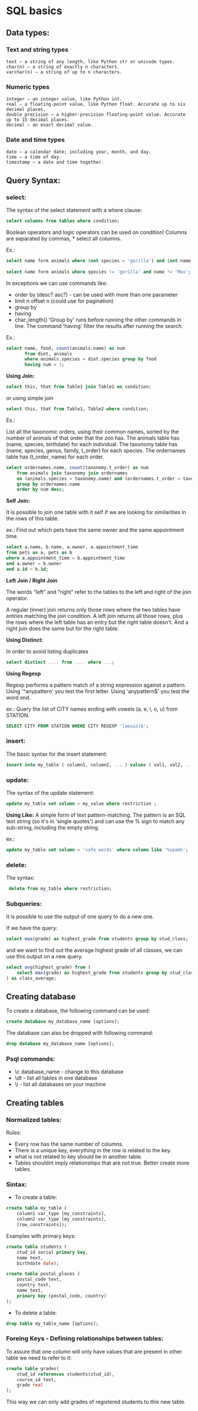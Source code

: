 # SQL basics 

## Data types:

### Text and string types

    text — a string of any length, like Python str or unicode types.
    char(n) — a string of exactly n characters.
    varchar(n) — a string of up to n characters.

### Numeric types
    integer — an integer value, like Python int.
    real — a floating-point value, like Python float. Accurate up to six decimal places.
    double precision — a higher-precision floating-point value. Accurate up to 15 decimal places.
    decimal — an exact decimal value.

### Date and time types
    date — a calendar date; including year, month, and day.
    time — a time of day.
    timestamp — a date and time together.


## Query Syntax:

### select: 
The syntax of the select statement with a where clause:

```sql
select columns from tables where condition;
```

Boolean operators and logic operators can be used on condition!
Columns are separated by commas, * select all columns.

Ex.:

```sql
select name form animals where (not species = 'gorilla') and (not name = 'Max');
    
select name form animals where species != 'gorilla' and name != 'Max';   (just like python operator) 
```

In exceptions we can use commands like:
 - order by  (desc? asc?) - can be used with more than one parameter 
 - limit n offset n (could use for pagination)  
 - group by 
 - having
 - char_length() 
 'Group by' runs before running the other commands in line. The command 'having' filter the results after running the search.
 

Ex.:
```sql
select name, food, count(animals.name) as num 
       from diet, animals 
       where animals.species = diet.species group by food 
       having num = 1;
```


**Using Join:**

```sql
select this, that from Table1 join Table2 on condition;
```
or using simple join
```sql
select this, that from Table1, Table2 where condition;
```

Ex.:

 List all the taxonomic orders, using their common names, sorted by the number of animals of that order that the zoo has. The animals table has (name, species, birthdate) for each individual. The taxonomy table has (name, species, genus, family, t_order) for each species. The ordernames table has (t_order, name) for each order.

```sql
select ordernames.name, count(taxonomy.t_order) as num 
    from animals join taxonomy join ordernames
    on (animals.species = taxonomy.name) and (ordernames.t_order = taxonomy.t_order)
    group by ordernames.name
    order by num desc;
```

**Self Join:**

It is possible to join one table with it self if we are looking for similarities in the rows of this table. 

ex.: Find out which pets have the same owner and the same appointment time.

```sql
select a.name, b.name, a.owner, a.appointment_time
from pets as a, pets as b
where a.appointment_time = b.appointment_time 
and a.owner = b.owner
and a.id < b.id; 
```

**Left Join / Right Join**


The words “left” and “right” refer to the tables to the left and right of the join operator. 

A regular (inner) join returns only those rows where the two tables have entries matching the join condition. 
A left join returns all those rows, plus the rows where the left table has an entry but the right table doesn’t. 
And a right join does the same but for the right table.



**Using Distinct:**

In order to avoid listing duplicates

```sql
select distinct .... from .... where ...;
```

**Using Regexp**

Regexp performs a pattern match of a string expression against a pattern. Using '^anypattern' you test the first letter. 
Using 'anypattern$' you test the word end.

ex.: Query the list of CITY names ending with vowels (a, e, i, o, u) from STATION.

```sql
SELECT CITY FROM STATION WHERE CITY REGEXP '[aeuio]$';
```


### insert: 
    
The basic syntax for the insert statement:
    
```sql
insert into my_table ( column1, column2, ... ) values ( val1, val2, ... );
```

### update:

The syntax of the update statement:

```sql
update my_table set column = my_value where restriction ;
```

**Using Like:**
 A simple form of text pattern-matching.
 The pattern is an SQL text string (so it's in 'single quotes') and can use the % sign to match any sub-string, including the empty string.

ex.: 
```sql
update my_table set column = 'safe words' where column like '%spam%';
```

### delete:

The syntax:

```sql
 delete from my_table where restriction;
```


### Subqueries:

It is possible to use the output of one query to do a new one.

If we have the query:
```sql
select max(grade) as highest_grade from students group by stud_class;
```
and we want to find out the average highest grade of all classes, we can use this output on a new query.

```sql
select avg(highest_grade) from (
    select max(grade) as highest_grade from students group by stud_class
) as class_average;
```


## Creating database

To create a database, the following command can be used:
```sql
create database my_database_name [options];
```

The database can also be dropped with following command:
```sql
drop database my_database_name [options];
```

### Psql commands:

- \c database_name - change to this database
- \dt - list all tables in one database 
- \l - list all databases on your machine


## Creating tables

### Normalized tables:

Rules:
- Every row has the same number of columns.
- There is a unique key, everything in the row is related to the key.
- what is not related to key should be in another table.
- Tables shouldnt imply relationships that are not true. Better create more tables.

### Sintax:

- To create a table:
```sql
create table my_table (
    column1 var_type [my_constraints],
    column2 var_type [my_constraints],
    [row_constraints]);
```

Examples with primary keys:
```sql
create table students (
    stud_id serial primary key,
    name text,
    birthdate date);    
```
```sql
create table postal_places (
    postal_code text,
    country text,
    name text,
    primary key (postal_code, country)
);    
```

- To delete a table:
```sql
drop table my_table_name [options];
```

### Foreing Keys - Defining relationships between tables:

To assure that one column will only have values that are present in other table we need to refer to it:

```sql
create table grades( 
    stud_id references students(stud_id),
    course_id text,
    grade real
);
```

This way we can only add grades of registered students to this new table. 

